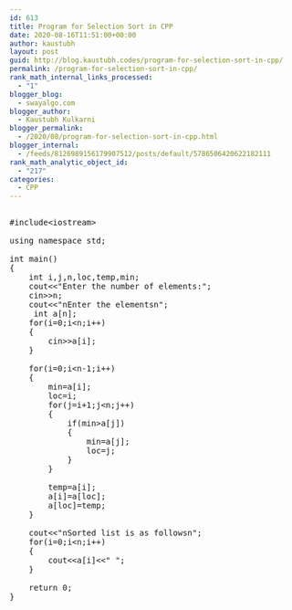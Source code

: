 ```yaml
---
id: 613
title: Program for Selection Sort in CPP
date: 2020-08-16T11:51:00+00:00
author: kaustubh
layout: post
guid: http://blog.kaustubh.codes/program-for-selection-sort-in-cpp/
permalink: /program-for-selection-sort-in-cpp/
rank_math_internal_links_processed:
  - "1"
blogger_blog:
  - swayalgo.com
blogger_author:
  - Kaustubh Kulkarni
blogger_permalink:
  - /2020/08/program-for-selection-sort-in-cpp.html
blogger_internal:
  - /feeds/8126989156179907512/posts/default/5786506420622182111
rank_math_analytic_object_id:
  - "217"
categories:
  - CPP
---
```

<pre><br />#include&lt;iostream><br /> <br />using namespace std;<br /> <br />int main()<br />{<br />    int i,j,n,loc,temp,min;<br />    cout&lt;&lt;"Enter the number of elements:";<br />    cin>>n;<br />    cout&lt;&lt;"nEnter the elementsn";<br />     int a[n];<br />    for(i=0;i&lt;n;i++)<br />    {<br />        cin>>a[i];<br />    }<br /> <br />    for(i=0;i&lt;n-1;i++)<br />    {<br />        min=a[i];<br />        loc=i;<br />        for(j=i+1;j&lt;n;j++)<br />        {<br />            if(min>a[j])<br />            {<br />                min=a[j];<br />                loc=j;<br />            }<br />        }<br /> <br />        temp=a[i];<br />        a[i]=a[loc];<br />        a[loc]=temp;<br />    }<br /> <br />    cout&lt;&lt;"nSorted list is as followsn";<br />    for(i=0;i&lt;n;i++)<br />    {<br />        cout&lt;&lt;a[i]&lt;&lt;" ";<br />    }<br /> <br />    return 0;<br />}<br /><br /></pre>